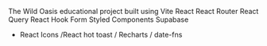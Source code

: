 The Wild Oasis educational project built using
Vite
React
React Router
React Query
React Hook Form
Styled Components
Supabase

- React Icons /React hot toast / Recharts / date-fns
